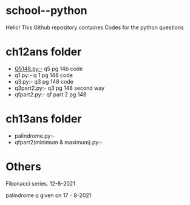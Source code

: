 #  **school--python**

  Hello!  This Github repository containes Codes for the python questions 

# **ch12ans folder** 
* [Q5148.py:-](https://github.com/Gyaanendra/school--python/blob/main/ch12ans/Q5185.py)  q5 pg 14b code
* q1.py:-  q 1 pg 148 code
* q3.py:- q3 pg 148 code 
* q3part2.py:- q3 pg 148 second way
* qfpart2.py:- qf part 2 pg 148  

# **ch13ans folder** 
* palindrome.py:-
* qfpart2(minimum & maximum).py:-

# **Others** 
Fibonacci series. 12-8-2021

palindrome q given on 17 - 8-2021

